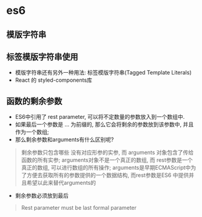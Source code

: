 # es6

## 模版字符串

## 标签模版字符串使用

- 模版字符串还有另外一种用法: 标签模版字符串(Tagged Template Literals)
- React 的 styled-components库


## 函数的剩余参数

- ES6中引用了 rest parameter, 可以将不定数量的参数放入到一个数组中.
- 如果最后一个参数是 ... 为前缀的, 那么它会将剩余的参数放到该参数中, 并且作为一个数组;
- 那么剩余参数和arguments有什么区别呢?

> 剩余参数只包含哪些 没有对应形参的实参, 而 arguments 对象包含了传给函数的所有实参;
> arguments对象不是一个真正的数组, 而 rest参数是一个真正的数组, 可以进行数组的所有操作;
> arguments是早期ECMAScript中为了方便去获取所有的参数提供的一个数据结构, 而rest参数是ES6
> 中提供并且希望以此来替代arguments的

- 剩余参数必须放到最后

> Rest parameter must be last formal parameter
